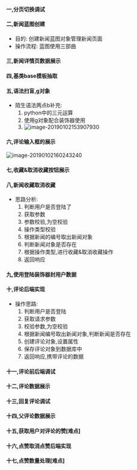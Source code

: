 #### 一,分页切换调试



#### 二,新闻蓝图创建

- 目的: 创建新闻蓝图对象管理新闻页面
- 操作流程: 蓝图使用三部曲



#### 三,新闻详情页数据展示



#### 四,基类base模板抽取



#### 五,语法扫盲,g对象

- 陌生语法两点b补充:
  1. python中的三元运算
  2. 使用g对象配合装饰器使用
  3. ![image-20190102153907930](6_笔记文档.assets/image-20190102153907930.png)



#### 六,评论输入框的展示

![image-20190102160243240](6_笔记文档.assets/image-20190102160243240.png)



#### 七,收藏&取消收藏按钮展示



#### 八,新闻收藏取消收藏

- 思路分析:
  1. 判断用户是否登陆了
  2. 获取参数
  3. 参数校验,为空校验
  4. 操作类型校验
  5. 根据新闻的编号取出新闻对象
  6. 判断新闻对象是否存在
  7. 根据操作类型,进行收藏&取消收藏操作
  8. 返回响应



#### 九,使用登陆装饰器封用户数据



#### 十,评论后端实现

- 操作思路:
  1. 判断用户是否登陆
  2. 获取请求参数
  3. 校验参数,为空校验
  4. 根据新闻编号取出新闻对象,判断新闻是否存在
  5. 创建评论对象,设置属性
  6. 保存评论对象到数据库中
  7. 返回响应,携带评论的数据

#### 十一,评论前后端调试



#### 十二,评论数据展示



#### 十三,回复评论调试



#### 十四,父评论数据展示



#### 十五,获取用户对评论的赞[难点]



#### 十六,点赞取消点赞后端实现



#### 十七,点赞数量处理[难点]

